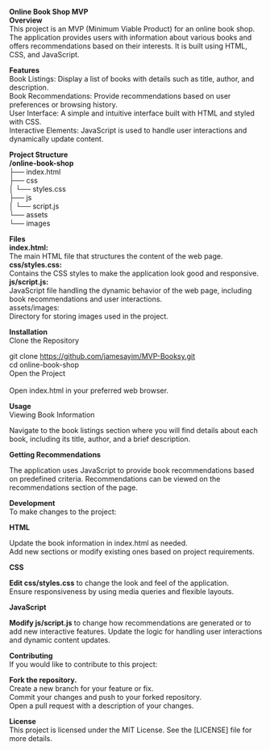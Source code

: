 __Online Book Shop MVP__<br>
**Overview**  
This project is an MVP (Minimum Viable Product) for an online book shop. <br>The application provides users with information about various books and offers recommendations based on their interests. It is built using HTML, CSS, and JavaScript.

**Features** <br>
Book Listings: Display a list of books with details such as title, author, and description.<br>
Book Recommendations: Provide recommendations based on user preferences or browsing history.<br>
User Interface: A simple and intuitive interface built with HTML and styled with CSS.<br>
Interactive Elements: JavaScript is used to handle user interactions and dynamically update content.<br>

__Project Structure__<br>
**/online-book-shop**<br>
├── index.html<br>
├── css<br>
│   └── styles.css<br>
├── js<br>
│   └── script.js<br>
└── assets<br>
    └── images<br>
    
**Files**<br>
**index.html:** <br>The main HTML file that structures the content of the web page.<br>
**css/styles.css:** <br>Contains the CSS styles to make the application look good and responsive.<br>
**js/script.js:** <br>JavaScript file handling the dynamic behavior of the web page, including book recommendations and user interactions.<br>
assets/images: <br>Directory for storing images used in the project.<br>

**Installation**<br>
Clone the Repository<br>

git clone https://github.com/jamesayim/MVP-Booksy.git<br>
cd online-book-shop<br>
Open the Project<br>
<br>
Open index.html in your preferred web browser.<br>

**Usage**<br>
Viewing Book Information<br>

Navigate to the book listings section where you will find details about each book, including its title, author, and a brief description.  

**Getting Recommendations**<br>

The application uses JavaScript to provide book recommendations based on predefined criteria. Recommendations can be viewed on the recommendations section of the page.<br>

**Development**<br>
To make changes to the project:<br>

**HTML**<br>

Update the book information in index.html as needed.<br>
Add new sections or modify existing ones based on project requirements.<br>

**CSS**<br>

**Edit css/styles.css** to change the look and feel of the application.<br>
Ensure responsiveness by using media queries and flexible layouts.<br>

**JavaScript**<br>

**Modify js/script.js** to change how recommendations are generated or to add new interactive features.
Update the logic for handling user interactions and dynamic content updates.

__Contributing__<br>
If you would like to contribute to this project:

**Fork the repository.**<br>
Create a new branch for your feature or fix.<br>
Commit your changes and push to your forked repository.<br>
Open a pull request with a description of your changes.<br>

**License**<br>
This project is licensed under the MIT License. See the [LICENSE] file for more details.<br>
